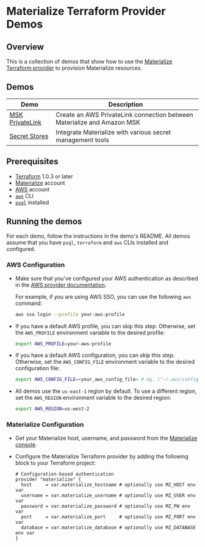 # Materialize Terraform Provider Demos

## Overview

This is a collection of demos that show how to use the [Materialize Terraform provider](https://registry.terraform.io/providers/MaterializeInc/materialize/latest/docs) to provision Materialize resources.

## Demos

| Demo                               | Description                                                             |
| ---------------------------------- | ----------------------------------------------------------------------- |
| [MSK PrivateLink](msk-privatelink) | Create an AWS PrivateLink connection between Materialize and Amazon MSK |
| [Secret Stores](secret-stores)     | Integrate Materialize with various secret management tools              |

## Prerequisites

- [Terraform](https://www.terraform.io/downloads.html) 1.0.3 or later
- [Materialize](https://console.materialize.com/) account
- [AWS](https://aws.amazon.com/) account
- [`aws`](https://docs.aws.amazon.com/cli/latest/userguide/install-cliv2.html) CLI
- [`psql`](https://materialize.com/docs/integrations/sql-clients/#installation-instructions-for-psql) installed

## Running the demos

For each demo, follow the instructions in the demo's README. All demos assume that you have `psql`, `terraform` and `aws` CLIs installed and configured.

### AWS Configuration

- Make sure that you've configured your AWS authentication as described in the [AWS provider documentation](https://registry.terraform.io/providers/hashicorp/aws/latest/docs#authentication-and-configuration).

  For example, if you are using AWS SSO, you can use the following `aws` command:

  ```bash
  aws sso login --profile your-aws-profile
  ```

- If you have a default AWS profile, you can skip this step. Otherwise, set the `AWS_PROFILE` environment variable to the desired profile:

  ```bash
  export AWS_PROFILE=your-aws-profile
  ```

- If you have a default AWS configuration, you can skip this step. Otherwise, set the `AWS_CONFIG_FILE` environment variable to the desired configuration file:

  ```bash
  export AWS_CONFIG_FILE=<your_aws_config_file> # eg. ["~/.aws/config"]
  ```

- All demos use the `us-east-1` region by default. To use a different region, set the `AWS_REGION` environment variable to the desired region:

  ```bash
  export AWS_REGION=us-west-2
  ```

### Materialize Configuration

- Get your Materialize host, username, and password from the [Materialize console](https://console.materialize.com/).
- Configure the Materialize Terraform provider by adding the following block to your Terraform project:

    ```hcl
    # Configuration-based authentication
    provider "materialize" {
      host     = var.materialize_hostname # optionally use MZ_HOST env var
      username = var.materialize_username # optionally use MZ_USER env var
      password = var.materialize_password # optionally use MZ_PW env var
      port     = var.materialize_port     # optionally use MZ_PORT env var
      database = var.materialize_database # optionally use MZ_DATABASE env var
    }
    ```
